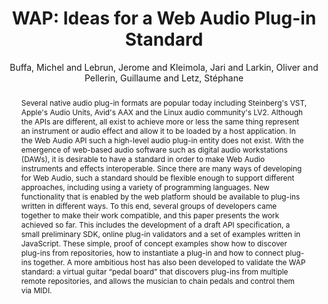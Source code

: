 --- 
title: "WAP: Ideas for a Web Audio Plug-in Standard" 
abstract: "Several native audio plug-in formats are popular today including Steinberg's VST, Apple's Audio Units, Avid's AAX and the Linux audio community's LV2. Although the APIs are different, all exist to achieve more or less the same thing represent an instrument or audio effect and allow it to be loaded by a host application. In the Web Audio API such a high-level audio plug-in entity does not exist. With the emergence of web-based audio software such as digital audio workstations (DAWs), it is desirable to have a standard in order to make Web Audio instruments and effects interoperable. Since there are many ways of developing for Web Audio, such a standard should be flexible enough to support different approaches, including using a variety of programming languages. New functionality that is enabled by the web platform should be available to plug-ins written in different ways. To this end, several groups of developers came together to make their work compatible, and this paper presents the work achieved so far. This includes the development of a draft API specification, a small preliminary SDK, online plug-in validators and a set of examples written in JavaScript. These simple, proof of concept examples show how to discover plug-ins from repositories, how to instantiate a plug-in and how to connect plug-ins together. A more ambitious host has also been developed to validate the WAP standard: a virtual guitar “pedal board” that discovers plug-ins from multiple remote repositories, and allows the musician to chain pedals and control them via MIDI." 
address: "Berlin" 
author: "Buffa, Michel and Lebrun, Jerome and Kleimola, Jari and Larkin, Oliver and Pellerin, Guillaume and Letz, Stéphane"
webAuthor: "Michel Buffa, Jerome Lebrun, Jari Kleimola, Oliver Larkin, Guillaume Pellerin, Stéphane Letz" 
booktitle: "Proceedings of the International Web Audio Conference" 
editor: "Monschke, Jan and Guttandin, Christoph and Schnell, Norbert and Jenkinson, Thomas and Schaedler, Jack" 
month: "Proceedings of the International Web Audio Conference"
pages: "undefined" 
publisher: "TU Berlin" 
series: "WAC '18"
type: "Paper"  
year: "2018" 
id: "2018_22" 
tags: year2018
media: https://www.youtube.com/watch?v=5D5aQozfxvI 
pdflink: /_data/papers/pdf/2018/2018_22.pdf
ISSN: 2663-5844
---